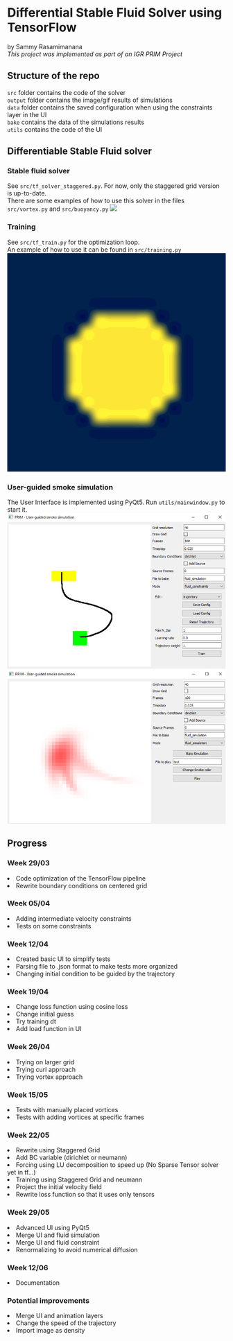 # Differential Stable Fluid Solver using TensorFlow
by Sammy Rasamimanana <br>
<i> This project was implemented as part of an IGR PRIM Project </i>



## Structure of the repo
`src` folder contains the code of the solver <br>
`output` folder contains the image/gif results of simulations <br>
`data` folder contains the saved configuration when using the constraints layer in the UI <br>
`bake` contains the data of the simulations results <br>
`utils` contains the code of the UI <br>

## Differentiable Stable Fluid solver
### Stable fluid solver
See `src/tf_solver_staggered.py`. For now, only the staggered grid version is up-to-date.<br>
There are some examples of how to use this solver in the files `src/vortex.py` and `src/buoyancy.py`
![](output/vortex_128x128_density.gif)

### Training
See `src/tf_train.py` for the optimization loop. <br>
An example of how to use it can be found in `src/training.py`
![](output/lambda/lambda/density/trained_density_lambda.gif)


### User-guided smoke simulation
The User Interface is implemented using PyQt5. Run `utils/mainwindow.py` to start it.
![](layer_constraints.jpg)
![](layer_simulation.jpg)

## Progress

### Week 29/03
<li> Code optimization of the TensorFlow pipeline
<li> Rewrite boundary conditions on centered grid

### Week 05/04
<li> Adding intermediate velocity constraints
<li> Tests on some constraints

### Week 12/04
<li> Created basic UI to simplify tests
<li> Parsing file to .json format to make tests more organized
<li> Changing initial condition to be guided by the trajectory

### Week 19/04
<li> Change loss function using cosine loss
<li> Change initial guess
<li> Try training dt
<li> Add load function in UI

### Week 26/04
<li> Trying on larger grid
<li> Trying curl approach
<li> Trying vortex approach

### Week 15/05
<li> Tests with manually placed vortices
<li> Tests with adding vortices at specific frames 

### Week 22/05
<li> Rewrite using Staggered Grid
<li> Add BC variable (dirichlet or neumann)
<li> Forcing using LU decomposition to speed up (No Sparse Tensor solver yet in tf...)
<li> Training using Staggered Grid and neumann
<li> Project the initial velocity field 
<li> Rewrite loss function so that it uses only tensors

### Week 29/05
<li> Advanced UI using PyQt5
<li> Merge UI and fluid simulation 
<li> Merge UI and fluid constraint
<li> Renormalizing to avoid numerical diffusion

### Week 12/06
<li> Documentation

### Potential improvements
<li> Merge UI and animation layers
<li> Change the speed of the trajectory
<li> Import image as density
